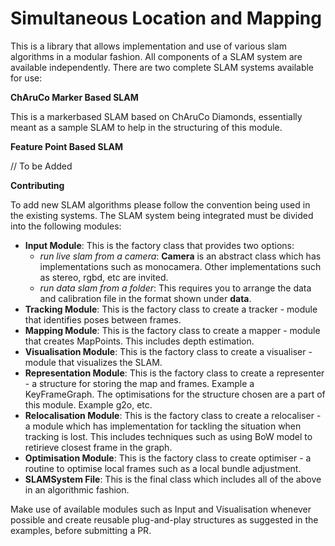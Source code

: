 Simultaneous Location and Mapping
=================================

This is a library that allows implementation and use of various slam algorithms in a modular fashion. All components of a
 SLAM system are available independently. There are two complete SLAM systems available for use:

**ChAruCo Marker Based SLAM**

This is a markerbased SLAM based on ChAruCo Diamonds, essentially meant as a sample SLAM to help in the structuring of this module.

**Feature Point Based SLAM**

// To be Added

**Contributing**

To add new SLAM algorithms please follow the convention being used in the existing systems. The SLAM system being integrated must be divided into the following modules:

- **Input Module**: This is the factory class that provides two options:
  - *run live slam from a camera*: **Camera** is an abstract class which has implementations such as monocamera. Other implementations such as stereo, rgbd, etc are invited. 
  - *run data slam from a folder*: This requires you to arrange the data and calibration file in the format shown under **data**.
- **Tracking Module**: This is the factory class to create a tracker - module that identifies poses between frames.
- **Mapping Module**: This is the factory class to create a mapper - module that creates MapPoints. This includes depth estimation.
- **Visualisation Module**: This is the factory class to create a visualiser - module that visualizes the SLAM. 
- **Representation Module**: This is the factory class to create a representer - a structure for storing the map and frames. Example a KeyFrameGraph. The optimisations for the structure chosen are a part of this module. Example g2o, etc.
- **Relocalisation Module**: This is the factory class to create a relocaliser - a module which has implementation for tackling the situation when tracking is lost. This includes techniques such as using BoW model to retirieve closest frame in the graph.
- **Optimisation Module**: This is the factory class to create optimiser - a routine to optimise local frames such as a local bundle adjustment.
- **SLAMSystem File**: This is the final class which includes all of the above in an algorithmic fashion. 

Make use of available modules such as Input and Visualisation whenever possible and create reusable plug-and-play structures as suggested in the examples, before submitting a PR. 
